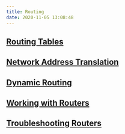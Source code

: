 ```yaml
---
title: Routing
date: 2020-11-05 13:08:48
---
```


## [Routing Tables](20201105133355-routing-tables.md)

## [Network Address Translation](20201105142629-network-address-translation.md)

## [Dynamic Routing](20201105145733-dynamic-routing.md)

## [Working with Routers](20201107153821-working-with-routers.md)

## [Troubleshooting Routers](20201107160540-troubleshooting-routers.md)
